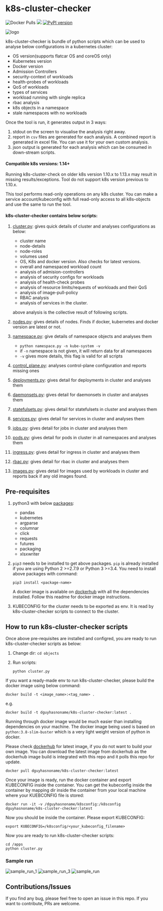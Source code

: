 # k8s-cluster-checker

![Docker Pulls](https://img.shields.io/docker/pulls/dguyhasnoname/k8s-cluster-checker.svg)
[![](https://images.microbadger.com/badges/version/dguyhasnoname/k8s-cluster-checker.svg)](https://microbadger.com/images/dguyhasnoname/k8s-cluster-checker)
[![PyPI version](https://badge.fury.io/py/kubernetes.svg)](https://badge.fury.io/py/kubernetes)


![logo](/docs/imgs/logo.png)

k8s-cluster-checker is bundle of python scripts which can be used to analyse below configurations in a kubernetes cluster:

- OS version(supports flatcar OS and coreOS only)
- Kubernetes version
- Docker version
- Admission Controllers
- security-context of workloads
- health-probes of workloads
- QoS of workloads
- types of services
- workload running with single replica
- rbac analysis
- k8s objects in a namespace 
- stale namespaces with no workloads
 
Once the tool is run, it generates output in 3 ways:
1. stdout on the screen to visualise the analysis right away.
2. report in `csv` files are generated for each analysis. A combined report is generated in excel file. You can use it for your own custom analysis.
3. json output is generated for each analysis which can be consumed in down-stream scripts.

#### Compatible k8s versions: 1.14+  
Running k8s-cluster-check on older k8s version 1.10.x to 1.13.x may result in missing results/exceptions. Tool do not support k8s version previous to 1.10.x.

This tool performs read-only operations on any k8s cluster. You can make a service account/kubeconfig with full read-only access to all k8s-objects and use the same to run the tool.

#### k8s-cluster-checker contains below scripts:

1. [cluster.py](objects/cluster.py): gives quick details of cluster and analyses configurations as below:
    - cluster name
    - node-details
    - node-roles
    - volumes used
    - OS, K8s and docker version. Also checks for latest versions.
    - overall and namespaced workload count
    - analysis of admision-controllers
    - analysis of security configs for workloads
    - analysis of health-check probes
    - analysis of resource limits/requests of workloads and their QoS
    - analysis of image-pull-policy
    - RBAC analysis
    - analysis of services in the cluster.

    above analysis is the collective result of following scripts.
2. [nodes.py](objects/nodes.py): gives details of nodes. Finds if docker, kubernetes and docker version are latest or not.
3. [namespace.py](objects/namespace.py): give details of namespace objects and analyses them
    - `python namespace.py -n kube-system -v`
    - if `-n` namespace is not given, it will return data for all namespaces
    - `-v` gives more details, this flag is valid for all scripts
4. [control_plane.py](objects/control_plane.py): analyses control-plane configuration and reports missing ones
5. [deployments.py](objects/deployments.py): gives detail for deployments in cluster and analyses them
6. [daemonsets.py](objects/daemonsets.py): gives detail for daemonsets in cluster and analyses them
7. [statefulsets.py](objects/statefulsets.py): gives detail for statefulsets in cluster and analyses them
8. [services.py](objects/services.py): gives detail for services in cluster and analyses them
9. [jobs.py](objects/jobs.py): gives detail for jobs in cluster and analyses them
10. [pods.py](objects/pods.py): gives detail for pods in cluster in all namespaces and analyses them
11. [ingress.py](objects/ingress.py): gives detail for ingress in cluster and analyses them
12. [rbac.py](objects/rbac.py): gives detail for rbac in cluster and analyses them
13. [images.py](objects/images.py): gives detail for images used by workloads in cluster and reports back if any old images found.

## Pre-requisites

1. python3 with below [packages](requirements.txt):
    - pandas
    - kubernetes
    - argparse
    - columnar
    - click
    - requests
    - futures
    - packaging
    - xlsxwriter

2. `pip3` needs to be installed to get above packages. `pip` is already installed if you are using Python 2 >=2.7.9 or Python 3 >=3.4. You need to install above packages with command: 

    ```
    pip3 install <package-name>
    ```

    A docker image is available on [dockerhub](https://hub.docker.com/repository/docker/dguyhasnoname/k8s-cluster-checker) with all the dependencies installed. Follow this readme for docker image instructions.

3. KUBECONFIG for the cluster needs to be exported as env. It is read by k8s-cluster-checker scripts to connect to the cluster.

## How to run k8s-cluster-checker scripts

Once above pre-requisites are installed and configred, you are ready to run k8s-cluster-checker scripts as below:

1. Change dir: `cd objects`
2. Run scripts:

    ```
    python cluster.py
    ```

If you want a ready-made env to run k8s-cluster-checker, please build the docker image using below command:

    docker build -t <image_name>:<tag_name> .

e.g.

    
    docker build -t dguyhasnoname/k8s-cluster-checker:latest .
    
Running through docker image would be much easier than installing dependencies on your machine. The docker image being used is based on `python:3.8-slim-buster` which is a very light weight version of python in docker.  

Please check [dockerhub](https://hub.docker.com/repository/docker/dguyhasnoname/k8s-cluster-checker) for latest image, if you do not want to build your own image. You can download the latest image from dockerhub as the dockerhub image build is integrated with this repo and it polls this repo for update.

    docker pull dguyhasnoname/k8s-cluster-checker:latest

Once your image is ready, run the docker container and export KUBECONFIG inside the container. You can get the kubeconfig inside the container by mapping dir inside the container from your local machine where your KUEBCONFIG file is stored:

    
    docker run -it -v /dguyhasnoname/k8sconfig:/k8sconfig dguyhasnoname/k8s-cluster-checker:latest
    

Now you should be inside the container. Please export KUBECONFIG:

    
    export KUBECONFIG=/k8sconfig/<your_kubeconfig_filename>
    

Now you are ready to run k8s-cluster-checker scripts:

    
    cd /apps
    python cluster.py

### Sample run

![sample_run_1](/docs/imgs/sample_run_1.png)
![sample_run_3](/docs/imgs/sample_run_3.png)
![sample_run](/docs/imgs/sample_run.png)

## Contributions/Issues

If you find any bug, please feel free to open an issue in this repo. If you want to contribute, PRs are welcome.